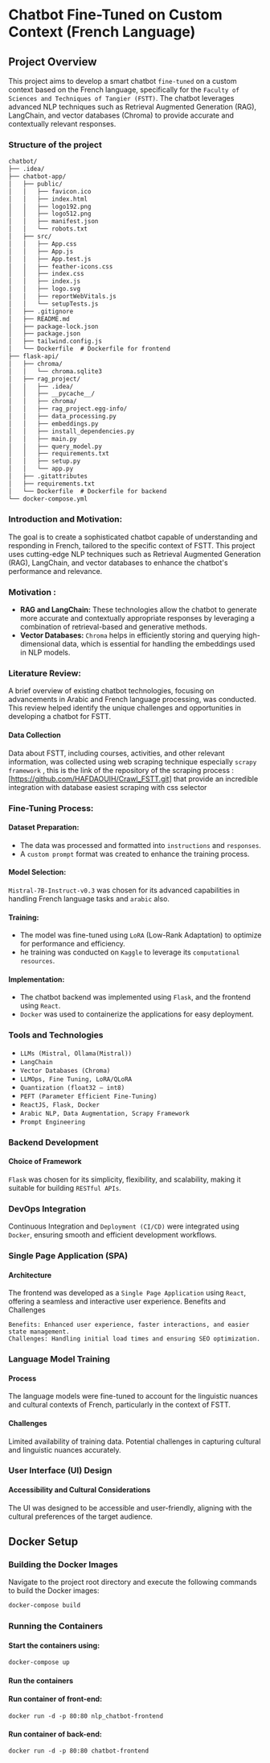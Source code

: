 # Chatbot Fine-Tuned on Custom Context (French Language)

## Project Overview

This project aims to develop a smart chatbot `fine-tuned` on a custom context based on the French language, specifically for the `Faculty of Sciences and Techniques of Tangier (FSTT)`. The chatbot leverages advanced NLP techniques such as Retrieval Augmented Generation (RAG), LangChain, and vector databases (Chroma) to provide accurate and contextually relevant responses.

### Structure of the project 


```markdown
chatbot/
├── .idea/
├── chatbot-app/
│   ├── public/
│   │   ├── favicon.ico
│   │   ├── index.html
│   │   ├── logo192.png
│   │   ├── logo512.png
│   │   ├── manifest.json
│   │   └── robots.txt
│   ├── src/
│   │   ├── App.css
│   │   ├── App.js
│   │   ├── App.test.js
│   │   ├── feather-icons.css
│   │   ├── index.css
│   │   ├── index.js
│   │   ├── logo.svg
│   │   ├── reportWebVitals.js
│   │   └── setupTests.js
│   ├── .gitignore
│   ├── README.md
│   ├── package-lock.json
│   ├── package.json
│   ├── tailwind.config.js
│   └── Dockerfile  # Dockerfile for frontend
├── flask-api/
│   ├── chroma/
│   │   └── chroma.sqlite3
│   ├── rag_project/
│   │   ├── .idea/
│   │   ├── __pycache__/
│   │   ├── chroma/
│   │   ├── rag_project.egg-info/
│   │   ├── data_processing.py
│   │   ├── embeddings.py
│   │   ├── install_dependencies.py
│   │   ├── main.py
│   │   ├── query_model.py
│   │   ├── requirements.txt
│   │   ├── setup.py
│   │   └── app.py
│   ├── .gitattributes
│   ├── requirements.txt
│   └── Dockerfile  # Dockerfile for backend
└── docker-compose.yml
```

### Introduction and Motivation:

The goal is to create a sophisticated chatbot capable of understanding and responding in French, tailored to the specific context of FSTT. This project uses cutting-edge NLP techniques such as Retrieval Augmented Generation (RAG), LangChain, and vector databases to enhance the chatbot's performance and relevance.

### Motivation :


- **RAG and LangChain:** These technologies allow the chatbot to generate more accurate and contextually appropriate responses by leveraging a combination of retrieval-based and generative methods.
- **Vector Databases:** `Chroma` helps in efficiently storing and querying high-dimensional data, which is essential for handling the embeddings used in NLP models.

### Literature Review:

A brief overview of existing chatbot technologies, focusing on advancements in Arabic and French language processing, was conducted. This review helped identify the unique challenges and opportunities in developing a chatbot for FSTT.

#### Data Collection

Data about FSTT, including courses, activities, and other relevant information, was collected using web scraping technique especially `scrapy framework` , this is the link of the repository of the scraping process : [https://github.com/HAFDAOUIH/Crawl_FSTT.git] that provide an incredible integration with database easiest scraping with css selector 

### Fine-Tuning Process:
#### Dataset Preparation:

- The data was processed and formatted into `instructions` and `responses`.
- A `custom prompt` format was created to enhance the training process.

#### Model Selection:

`Mistral-7B-Instruct-v0.3` was chosen for its advanced capabilities in handling French language tasks and `arabic` also.

#### Training:

- The model was fine-tuned using `LoRA` (Low-Rank Adaptation) to optimize for performance and efficiency.
- he training was conducted on `Kaggle` to leverage its `computational resources`.

#### Implementation:

- The chatbot backend was implemented using `Flask`, and the frontend using `React`.
- `Docker` was used to containerize the applications for easy deployment.

### Tools and Technologies

- `LLMs (Mistral, Ollama(Mistral))`
- `LangChain`
- `Vector Databases (Chroma)`
- `LLMOps, Fine Tuning, LoRA/QLoRA`
- `Quantization (float32 – int8)`
- `PEFT (Parameter Efficient Fine-Tuning)`
- `ReactJS, Flask, Docker`
- `Arabic NLP, Data Augmentation, Scrapy Framework`
- `Prompt Engineering`


### Backend Development
#### Choice of Framework

`Flask` was chosen for its simplicity, flexibility, and scalability, making it suitable for building `RESTful APIs`.


### DevOps Integration

Continuous Integration and `Deployment (CI/CD)` were integrated using `Docker`, ensuring smooth and efficient development workflows.

### Single Page Application (SPA)
#### Architecture

The frontend was developed as a `Single Page Application` using `React`, offering a seamless and interactive user experience.
Benefits and Challenges

    Benefits: Enhanced user experience, faster interactions, and easier state management.
    Challenges: Handling initial load times and ensuring SEO optimization.

### Language Model Training
#### Process

The language models were fine-tuned to account for the linguistic nuances and cultural contexts of French, particularly in the context of FSTT.
#### Challenges

Limited availability of training data.
Potential challenges in capturing cultural and linguistic nuances accurately.

### User Interface (UI) Design
#### Accessibility and Cultural Considerations

The UI was designed to be accessible and user-friendly, aligning with the cultural preferences of the target audience.

## Docker Setup

### Building the Docker Images

Navigate to the project root directory and execute the following commands to build the Docker images:

```bash
docker-compose build
```

### Running the Containers

#### Start the containers using:
```bash
docker-compose up
```

####  Run the containers
#### Run container of front-end:
    docker run -d -p 80:80 nlp_chatbot-frontend
#### Run container of back-end:
    docker run -d -p 80:80 chatbot-frontend

